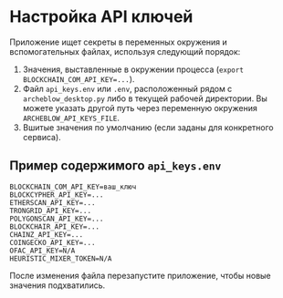 # Настройка API ключей

Приложение ищет секреты в переменных окружения и вспомогательных файлах, используя следующий порядок:

1. Значения, выставленные в окружении процесса (`export BLOCKCHAIN_COM_API_KEY=...`).
2. Файл `api_keys.env` или `.env`, расположенный рядом с `archeblow_desktop.py` либо в текущей рабочей директории. Вы можете указать другой путь через переменную окружения `ARCHEBLOW_API_KEYS_FILE`.
3. Вшитые значения по умолчанию (если заданы для конкретного сервиса).

## Пример содержимого `api_keys.env`

```
BLOCKCHAIN_COM_API_KEY=ваш_ключ
BLOCKCYPHER_API_KEY=...
ETHERSCAN_API_KEY=...
TRONGRID_API_KEY=...
POLYGONSCAN_API_KEY=...
BLOCKCHAIR_API_KEY=...
CHAINZ_API_KEY=...
COINGECKO_API_KEY=...
OFAC_API_KEY=N/A
HEURISTIC_MIXER_TOKEN=N/A
```

После изменения файла перезапустите приложение, чтобы новые значения подхватились.
